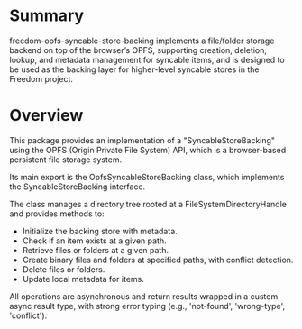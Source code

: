 # Summary

freedom-opfs-syncable-store-backing implements a file/folder storage backend on top of the browser’s OPFS, supporting creation, deletion, lookup, and metadata management for syncable items, and is designed to be used as the backing layer for higher-level syncable stores in the Freedom project.

# Overview

This package provides an implementation of a "SyncableStoreBacking" using the OPFS (Origin Private File System) API, which is a browser-based persistent file storage system.

Its main export is the OpfsSyncableStoreBacking class, which implements the SyncableStoreBacking interface.

The class manages a directory tree rooted at a FileSystemDirectoryHandle and provides methods to:
* Initialize the backing store with metadata.
* Check if an item exists at a given path.
* Retrieve files or folders at a given path.
* Create binary files and folders at specified paths, with conflict detection.
* Delete files or folders.
* Update local metadata for items.

All operations are asynchronous and return results wrapped in a custom async result type, with strong error typing (e.g., 'not-found', 'wrong-type', 'conflict').
